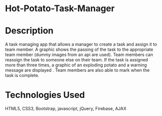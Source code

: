 # Hot-Potato-Task-Manager

# Description
A task managing app that allows a manager to create a task and assign it to team member. A graphic shows the passing of the task to the appropriate team member (dummy images from an api are used). Team members can reassign the task to someone else on their team. If the task is assigned more than three times, a graphic of an exploding potato and a warning message are displayed . Team members are also able to mark when the task is complete.

# Technologies Used
HTML5, CSS3, Bootstrap, javascript, jQuery, Firebase, AJAX
